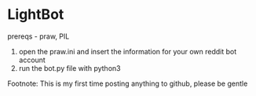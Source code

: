 # LightBot

prereqs - praw, PIL

1. open the praw.ini and insert the information for your own reddit bot account
2. run the bot.py file with python3

Footnote: This is my first time posting anything to github, please be gentle
